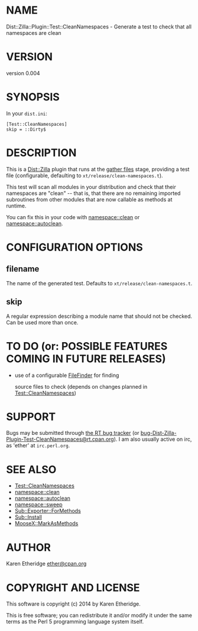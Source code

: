 # NAME

Dist::Zilla::Plugin::Test::CleanNamespaces - Generate a test to check that all namespaces are clean

# VERSION

version 0.004

# SYNOPSIS

In your `dist.ini`:

    [Test::CleanNamespaces]
    skip = ::Dirty$

# DESCRIPTION

This is a [Dist::Zilla](https://metacpan.org/pod/Dist::Zilla) plugin that runs at the
[gather files](https://metacpan.org/pod/Dist::Zilla::Role::FileGatherer) stage, providing a test file
(configurable, defaulting to `xt/release/clean-namespaces.t`).

This test will scan all modules in your distribution and check that their
namespaces are "clean" -- that is, that there are no remaining imported
subroutines from other modules that are now callable as methods at runtime.

You can fix this in your code with [namespace::clean](https://metacpan.org/pod/namespace::clean) or
[namespace::autoclean](https://metacpan.org/pod/namespace::autoclean).

# CONFIGURATION OPTIONS

## filename

The name of the generated test. Defaults to `xt/release/clean-namespaces.t`.

## skip

A regular expression describing a module name that should not be checked. Can
be used more than once.

# TO DO (or: POSSIBLE FEATURES COMING IN FUTURE RELEASES)

- use of a configurable [FileFinder](https://metacpan.org/pod/Dist::Zilla::Role::FileFinder) for finding

    source files to check (depends on changes planned in [Test::CleanNamespaces](https://metacpan.org/pod/Test::CleanNamespaces))

# SUPPORT

Bugs may be submitted through [the RT bug tracker](https://rt.cpan.org/Public/Dist/Display.html?Name=Dist-Zilla-Plugin-Test-CleanNamespaces)
(or [bug-Dist-Zilla-Plugin-Test-CleanNamespaces@rt.cpan.org](mailto:bug-Dist-Zilla-Plugin-Test-CleanNamespaces@rt.cpan.org)).
I am also usually active on irc, as 'ether' at `irc.perl.org`.

# SEE ALSO

- [Test::CleanNamespaces](https://metacpan.org/pod/Test::CleanNamespaces)
- [namespace::clean](https://metacpan.org/pod/namespace::clean)
- [namespace::autoclean](https://metacpan.org/pod/namespace::autoclean)
- [namespace::sweep](https://metacpan.org/pod/namespace::sweep)
- [Sub::Exporter::ForMethods](https://metacpan.org/pod/Sub::Exporter::ForMethods)
- [Sub::Install](https://metacpan.org/pod/Sub::Install)
- [MooseX::MarkAsMethods](https://metacpan.org/pod/MooseX::MarkAsMethods)

# AUTHOR

Karen Etheridge <ether@cpan.org>

# COPYRIGHT AND LICENSE

This software is copyright (c) 2014 by Karen Etheridge.

This is free software; you can redistribute it and/or modify it under
the same terms as the Perl 5 programming language system itself.
